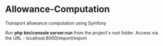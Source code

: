# Allowance-Computation
Transport allowance computation using Symfony

Run <b>php bin/console server:run</b> from the project's root folder. Access via the URL - localhost:8000/import/import
